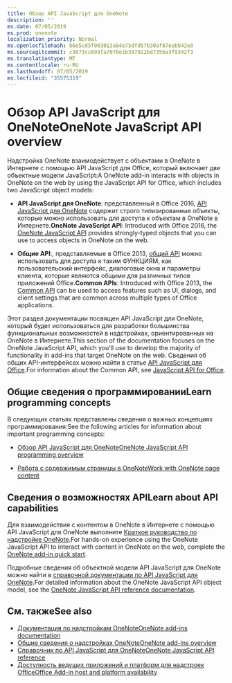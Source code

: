 ```yaml
---
title: Обзор API JavaScript для OneNote
description: ''
ms.date: 07/05/2019
ms.prod: onenote
localization_priority: Normal
ms.openlocfilehash: b6e5cd5f083013a84e75dfd57b30af87eabb42e8
ms.sourcegitcommit: c3673cc693fa7070e1b397922bd735ba3f9342f3
ms.translationtype: MT
ms.contentlocale: ru-RU
ms.lasthandoff: 07/05/2019
ms.locfileid: "35575319"
---
```

# <a name="onenote-javascript-api-overview"></a><span data-ttu-id="09c6e-102">Обзор API JavaScript для OneNote</span><span class="sxs-lookup"><span data-stu-id="09c6e-102">OneNote JavaScript API overview</span></span>

<span data-ttu-id="09c6e-103">Надстройка OneNote взаимодействует с объектами в OneNote в Интернете с помощью API JavaScript для Office, который включает две объектные модели JavaScript:</span><span class="sxs-lookup"><span data-stu-id="09c6e-103">A OneNote add-in interacts with objects in OneNote on the web by using the JavaScript API for Office, which includes two JavaScript object models:</span></span>

* <span data-ttu-id="09c6e-104">**API JavaScript для OneNote**: представленный в Office 2016, [API JavaScript для OneNote](/javascript/api/onenote) содержит строго типизированные объекты, которые можно использовать для доступа к объектам в OneNote в Интернете.</span><span class="sxs-lookup"><span data-stu-id="09c6e-104">**OneNote JavaScript API**: Introduced with Office 2016, the [OneNote JavaScript API](/javascript/api/onenote) provides strongly-typed objects that you can use to access objects in OneNote on the web.</span></span> 

* <span data-ttu-id="09c6e-105">**Общие API**:, представляемые в Office 2013, [общий API](/javascript/api/office) можно использовать для доступа к таким ФУНКЦИЯМ, как пользовательский интерфейс, диалоговые окна и параметры клиента, которые являются общими для различных типов приложений Office.</span><span class="sxs-lookup"><span data-stu-id="09c6e-105">**Common APIs**: Introduced with Office 2013, the [Common API](/javascript/api/office) can be used to access features such as UI, dialogs, and client settings that are common across multiple types of Office applications.</span></span>

<span data-ttu-id="09c6e-106">Этот раздел документации посвящен API JavaScript для OneNote, который будет использоваться для разработки большинства функциональных возможностей в надстройках, ориентированных на OneNote в Интернете.</span><span class="sxs-lookup"><span data-stu-id="09c6e-106">This section of the documentation focuses on the OneNote JavaScript API, which you'll use to develop the majority of functionality in add-ins that target OneNote on the web.</span></span> <span data-ttu-id="09c6e-107">Сведения об общих API-интерфейсах можно найти в статье [API JavaScript для Office](../javascript-api-for-office.md).</span><span class="sxs-lookup"><span data-stu-id="09c6e-107">For information about the Common API, see [JavaScript API for Office](../javascript-api-for-office.md).</span></span> 

## <a name="learn-programming-concepts"></a><span data-ttu-id="09c6e-108">Общие сведения о программировании</span><span class="sxs-lookup"><span data-stu-id="09c6e-108">Learn programming concepts</span></span>

<span data-ttu-id="09c6e-109">В следующих статьях представлены сведения о важных концепциях программирования:</span><span class="sxs-lookup"><span data-stu-id="09c6e-109">See the following articles for information about important programming concepts:</span></span>

- [<span data-ttu-id="09c6e-110">Обзор API JavaScript для OneNote</span><span class="sxs-lookup"><span data-stu-id="09c6e-110">OneNote JavaScript API programming overview</span></span>](../../onenote/onenote-add-ins-programming-overview.md)

- [<span data-ttu-id="09c6e-111">Работа с содержимым страницы в OneNote</span><span class="sxs-lookup"><span data-stu-id="09c6e-111">Work with OneNote page content</span></span>](../../onenote/onenote-add-ins-page-content.md)

## <a name="learn-about-api-capabilities"></a><span data-ttu-id="09c6e-112">Сведения о возможностях API</span><span class="sxs-lookup"><span data-stu-id="09c6e-112">Learn about API capabilities</span></span>

<span data-ttu-id="09c6e-113">Для взаимодействия с контентом в OneNote в Интернете с помощью API JavaScript для OneNote выполните [Краткое руководство по надстройке OneNote](../../quickstarts/onenote-quickstart.md).</span><span class="sxs-lookup"><span data-stu-id="09c6e-113">For hands-on experience using the OneNote JavaScript API to interact with content in OneNote on the web, complete the [OneNote add-in quick start](../../quickstarts/onenote-quickstart.md).</span></span> 

<span data-ttu-id="09c6e-114">Подробные сведения об объектной модели API JavaScript для OneNote можно найти в [справочной документации по API JavaScript для OneNote](/javascript/api/onenote).</span><span class="sxs-lookup"><span data-stu-id="09c6e-114">For detailed information about the OneNote JavaScript API object model, see the [OneNote JavaScript API reference documentation](/javascript/api/onenote).</span></span>

## <a name="see-also"></a><span data-ttu-id="09c6e-115">См. также</span><span class="sxs-lookup"><span data-stu-id="09c6e-115">See also</span></span>

- [<span data-ttu-id="09c6e-116">Документация по надстройкам OneNote</span><span class="sxs-lookup"><span data-stu-id="09c6e-116">OneNote add-ins documentation</span></span>](../../onenote/index.md)
- [<span data-ttu-id="09c6e-117">Общие сведения о надстройках OneNote</span><span class="sxs-lookup"><span data-stu-id="09c6e-117">OneNote add-ins overview</span></span>](../../onenote/onenote-add-ins-programming-overview.md)
- [<span data-ttu-id="09c6e-118">Справочник по API JavaScript для OneNote</span><span class="sxs-lookup"><span data-stu-id="09c6e-118">OneNote JavaScript API reference</span></span>](/javascript/api/onenote)
- [<span data-ttu-id="09c6e-119">Доступность ведущих приложений и платформ для надстроек Office</span><span class="sxs-lookup"><span data-stu-id="09c6e-119">Office Add-in host and platform availability</span></span>](../../overview/office-add-in-availability.md)

